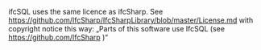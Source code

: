 ifcSQL uses the same licence as ifcSharp.
See https://github.com/IfcSharp/IfcSharpLibrary/blob/master/License.md
with copyright notice this way: „Parts of this software use IfcSQL (see https://github.com/IfcSharp )“
